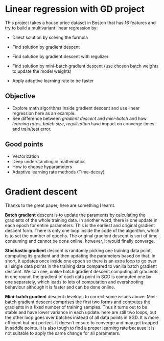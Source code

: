 # Linear regression with GD project

This project takes a house price dataset in Boston that has 16 features and try to build a multivariant linear regression by:

* Direct solution by solving the formula

* Find solution by gradient descent

* Find solution by gradient descent with regulizer
  
* Find solution by mini-batch gradient descent (use chosen batch weights to update the model weights)

* Apply adaptive learning rate to be faster

## Objective

  - Explore math algorithms inside gradient descent and use linear regression here as an example.
  - See difference between *gradient descent* and *mini-batch* and how *learning rates*, *batch size*, *regulization* have impact on converge times and train/test error.

## Good points
  - Vectorization
  - Deep understanding in mathematics
  - How to choose hyparameters
  - Adaptive learning rate methods (Time-decay)

# Gradient descent

Thanks to the great paper, here are something I learnt.

**Batch gradient** descent is to update the paraments by calculating the gradients of the whole training data. In another word, there is one update in each epoch for entire parameters. This is the earliest and original gradient descent form. There is only one loop inside the code of the algorithm, which is to set the number of epochs. The original gradient descent is sort of time consuming and cannot be done online, however, it would finally converge.

**Stochastic gradient** descent is randomly picking one training data point, computing its gradient and then updating the parameters based on that. In short, it updates once inside one epoch so there is an extra loop to go over all single data points in the training data compared to vanilla batch gradient descent. We can see, unlike batch gradient descent computing all gradients in one round, the gradient of each data point in SGD is computed one by one separately, which leads to lots of computation and overshooting behaviour although it is faster and can be done online.

**Mini-batch gradient** descent develops to correct some issues above. Mini-batch gradient descent comprises the first two forms and computes the gradients in a fixed number of training samples. Thus it turns out to be stable and have lower variance in each update.  here are still two loops, but the other loop goes over batches instead of all data points in SGD. It is more efficient but not perfect. It doesn't ensure to converge and may get trapped in saddle points. It is also tough to find a proper learning rate because it is not suitable to apply the same change for all parameters.
